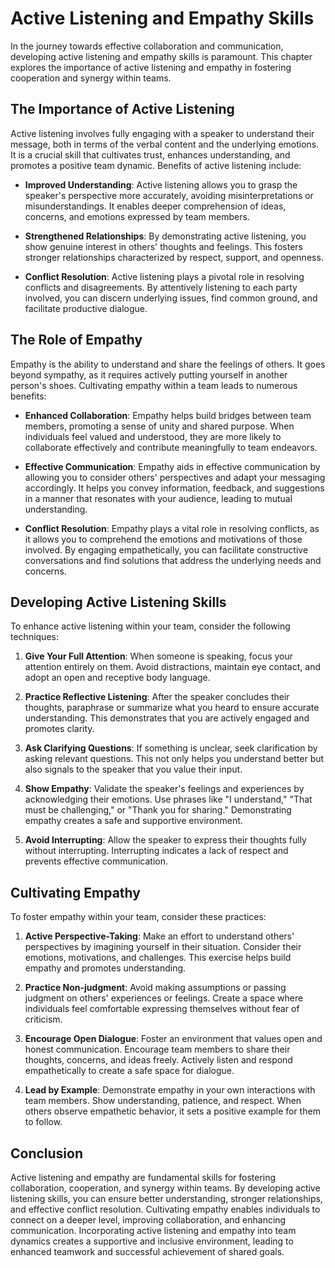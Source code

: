 Active Listening and Empathy Skills
============================================

In the journey towards effective collaboration and communication, developing active listening and empathy skills is paramount. This chapter explores the importance of active listening and empathy in fostering cooperation and synergy within teams.

The Importance of Active Listening
----------------------------------

Active listening involves fully engaging with a speaker to understand their message, both in terms of the verbal content and the underlying emotions. It is a crucial skill that cultivates trust, enhances understanding, and promotes a positive team dynamic. Benefits of active listening include:

* **Improved Understanding**: Active listening allows you to grasp the speaker's perspective more accurately, avoiding misinterpretations or misunderstandings. It enables deeper comprehension of ideas, concerns, and emotions expressed by team members.

* **Strengthened Relationships**: By demonstrating active listening, you show genuine interest in others' thoughts and feelings. This fosters stronger relationships characterized by respect, support, and openness.

* **Conflict Resolution**: Active listening plays a pivotal role in resolving conflicts and disagreements. By attentively listening to each party involved, you can discern underlying issues, find common ground, and facilitate productive dialogue.

The Role of Empathy
-------------------

Empathy is the ability to understand and share the feelings of others. It goes beyond sympathy, as it requires actively putting yourself in another person's shoes. Cultivating empathy within a team leads to numerous benefits:

* **Enhanced Collaboration**: Empathy helps build bridges between team members, promoting a sense of unity and shared purpose. When individuals feel valued and understood, they are more likely to collaborate effectively and contribute meaningfully to team endeavors.

* **Effective Communication**: Empathy aids in effective communication by allowing you to consider others' perspectives and adapt your messaging accordingly. It helps you convey information, feedback, and suggestions in a manner that resonates with your audience, leading to mutual understanding.

* **Conflict Resolution**: Empathy plays a vital role in resolving conflicts, as it allows you to comprehend the emotions and motivations of those involved. By engaging empathetically, you can facilitate constructive conversations and find solutions that address the underlying needs and concerns.

Developing Active Listening Skills
----------------------------------

To enhance active listening within your team, consider the following techniques:

1. **Give Your Full Attention**: When someone is speaking, focus your attention entirely on them. Avoid distractions, maintain eye contact, and adopt an open and receptive body language.

2. **Practice Reflective Listening**: After the speaker concludes their thoughts, paraphrase or summarize what you heard to ensure accurate understanding. This demonstrates that you are actively engaged and promotes clarity.

3. **Ask Clarifying Questions**: If something is unclear, seek clarification by asking relevant questions. This not only helps you understand better but also signals to the speaker that you value their input.

4. **Show Empathy**: Validate the speaker's feelings and experiences by acknowledging their emotions. Use phrases like "I understand," "That must be challenging," or "Thank you for sharing." Demonstrating empathy creates a safe and supportive environment.

5. **Avoid Interrupting**: Allow the speaker to express their thoughts fully without interrupting. Interrupting indicates a lack of respect and prevents effective communication.

Cultivating Empathy
-------------------

To foster empathy within your team, consider these practices:

1. **Active Perspective-Taking**: Make an effort to understand others' perspectives by imagining yourself in their situation. Consider their emotions, motivations, and challenges. This exercise helps build empathy and promotes understanding.

2. **Practice Non-judgment**: Avoid making assumptions or passing judgment on others' experiences or feelings. Create a space where individuals feel comfortable expressing themselves without fear of criticism.

3. **Encourage Open Dialogue**: Foster an environment that values open and honest communication. Encourage team members to share their thoughts, concerns, and ideas freely. Actively listen and respond empathetically to create a safe space for dialogue.

4. **Lead by Example**: Demonstrate empathy in your own interactions with team members. Show understanding, patience, and respect. When others observe empathetic behavior, it sets a positive example for them to follow.

Conclusion
----------

Active listening and empathy are fundamental skills for fostering collaboration, cooperation, and synergy within teams. By developing active listening skills, you can ensure better understanding, stronger relationships, and effective conflict resolution. Cultivating empathy enables individuals to connect on a deeper level, improving collaboration, and enhancing communication. Incorporating active listening and empathy into team dynamics creates a supportive and inclusive environment, leading to enhanced teamwork and successful achievement of shared goals.
